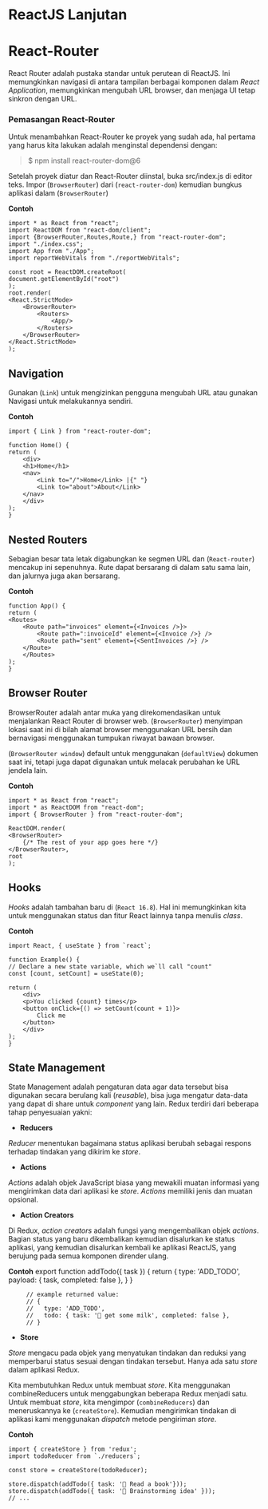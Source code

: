 # ReactJS Lanjutan

# React-Router

React Router adalah pustaka standar untuk perutean di ReactJS. Ini memungkinkan navigasi di antara tampilan berbagai komponen dalam _React Application_, memungkinkan mengubah URL browser, dan menjaga UI tetap sinkron dengan URL.

### Pemasangan React-Router

Untuk menambahkan React-Router ke proyek yang sudah ada, hal pertama yang harus kita lakukan adalah menginstal dependensi dengan:

> $ npm install react-router-dom@6

Setelah proyek diatur dan React-Router diinstal, buka src/index.js di editor teks. Impor (`BrowserRouter`) dari (`react-router-dom`) kemudian bungkus aplikasi dalam (`BrowserRouter`)

**Contoh**

    import * as React from "react";
    import ReactDOM from "react-dom/client";
    import {BrowserRouter,Routes,Route,} from "react-router-dom";
    import "./index.css";
    import App from "./App";
    import reportWebVitals from "./reportWebVitals";

    const root = ReactDOM.createRoot(
    document.getElementById("root")
    );
    root.render(
    <React.StrictMode>
        <BrowserRouter>
            <Routers>
                <App/>
            </Routers>
        </BrowserRouter>
    </React.StrictMode>
    );

## Navigation

Gunakan (`Link`) untuk mengizinkan pengguna mengubah URL atau gunakan Navigasi untuk melakukannya sendiri.

**Contoh**

    import { Link } from "react-router-dom";

    function Home() {
    return (
        <div>
        <h1>Home</h1>
        <nav>
            <Link to="/">Home</Link> |{" "}
            <Link to="about">About</Link>
        </nav>
        </div>
    );
    }

## Nested Routers

Sebagian besar tata letak digabungkan ke segmen URL dan (`React-router`) mencakup ini sepenuhnya. Rute dapat bersarang di dalam satu sama lain, dan jalurnya juga akan bersarang.

**Contoh**

    function App() {
    return (
    <Routes>
        <Route path="invoices" element={<Invoices />}>
            <Route path=":invoiceId" element={<Invoice />} />
            <Route path="sent" element={<SentInvoices />} />
        </Route>
        </Routes>
    );
    }    

## **Browser Router**

BrowserRouter adalah antar muka yang direkomendasikan untuk menjalankan React Router di browser web. (`BrowserRouter`) menyimpan lokasi saat ini di bilah alamat browser menggunakan URL bersih dan bernavigasi menggunakan tumpukan riwayat bawaan browser.

(`BrowserRouter window`) default untuk menggunakan (`defaultView`) dokumen saat ini, tetapi juga dapat digunakan untuk melacak perubahan ke URL jendela lain.

**Contoh**

    import * as React from "react";
    import * as ReactDOM from "react-dom";
    import { BrowserRouter } from "react-router-dom";

    ReactDOM.render(
    <BrowserRouter>
        {/* The rest of your app goes here */}
    </BrowserRouter>,
    root
    );

## Hooks

_Hooks_ adalah tambahan baru di (`React 16.8`). Hal ini memungkinkan kita untuk menggunakan status dan fitur React lainnya tanpa menulis _class_.

**Contoh**

    import React, { useState } from `react`;

    function Example() {
    // Declare a new state variable, which we`ll call "count"
    const [count, setCount] = useState(0);

    return (
        <div>
        <p>You clicked {count} times</p>
        <button onClick={() => setCount(count + 1)}>
            Click me
        </button>
        </div>
    );
    }

## State Management

State Management adalah pengaturan data agar data tersebut bisa digunakan secara berulang kali (_reusable_), bisa juga mengatur data-data yang dapat di share untuk _component_ yang lain. Redux terdiri dari beberapa tahap penyesuaian yakni:

- **Reducers**

_Reducer_ menentukan bagaimana status aplikasi berubah sebagai respons terhadap tindakan yang dikirim ke _store_.
- **Actions**

_Actions_ adalah objek JavaScript biasa yang mewakili muatan informasi yang mengirimkan data dari aplikasi ke _store_. _Actions_ memiliki jenis dan muatan opsional.

-  **Action Creators**

Di Redux, _action creators_ adalah fungsi yang mengembalikan objek _actions_. Bagian status yang baru dikembalikan kemudian disalurkan ke status aplikasi, yang kemudian disalurkan kembali ke aplikasi ReactJS, yang berujung pada semua komponen  dirender ulang. 

**Contoh**
         export function addTodo({ task }) {
         return {
             type: 'ADD_TODO',
             payload: {
             task,
             completed: false
             },
         }
         }

         // example returned value:
         // {
         //   type: 'ADD_TODO',
         //   todo: { task: '🛒 get some milk', completed: false },
         // }

- **Store**

_Store_ mengacu pada objek yang menyatukan tindakan dan reduksi yang memperbarui status sesuai dengan tindakan tersebut. Hanya ada satu _store_ dalam aplikasi 
Redux.

Kita membutuhkan Redux untuk membuat _store_. Kita menggunakan combineReducers untuk menggabungkan beberapa Redux menjadi satu. Untuk membuat _store_, kita mengimpor (`combineReducers`) dan meneruskannya ke (`createStore`). Kemudian mengirimkan tindakan di aplikasi kami menggunakan _dispatch_ metode pengiriman _store_.

**Contoh**

    import { createStore } from 'redux';
    import todoReducer from `./reducers`;

    const store = createStore(todoReducer);

    store.dispatch(addTodo({ task: '📖 Read a book'}));
    store.dispatch(addTodo({ task: '🤔 Brainstorming idea' }));
    // ...